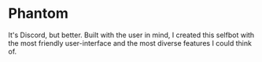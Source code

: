 # Phantom
It's Discord, but better.
Built with the user in mind, I created this selfbot with the most friendly user-interface and the most diverse features I could think of.
